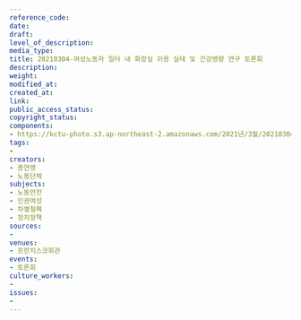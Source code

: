 ```yaml
---
reference_code: 
date: 
draft: 
level_of_description: 
media_type: 
title: 20210304-여성노동자 일터 내 화장실 이용 실태 및 건강영향 연구 토론회
description: 
weight: 
modified_at: 
created_at: 
link: 
public_access_status: 
copyright_status: 
components:
- https://kctu-photo.s3.ap-northeast-2.amazonaws.com/2021년/3월/20210304-여성노동자+일터+내+화장실+이용+실태+및+건강영향+연구+토론회/_1DX2703.jpg
tags:
- 
creators:
- 총연맹
- 노동단체
subjects:
- 노동안전
- 인권여성
- 차별철폐
- 정치정책
sources:
- 
venues:
- 프란치스코회관
events:
- 토론회
culture_workers:
- 
issues:
- 
---
```

